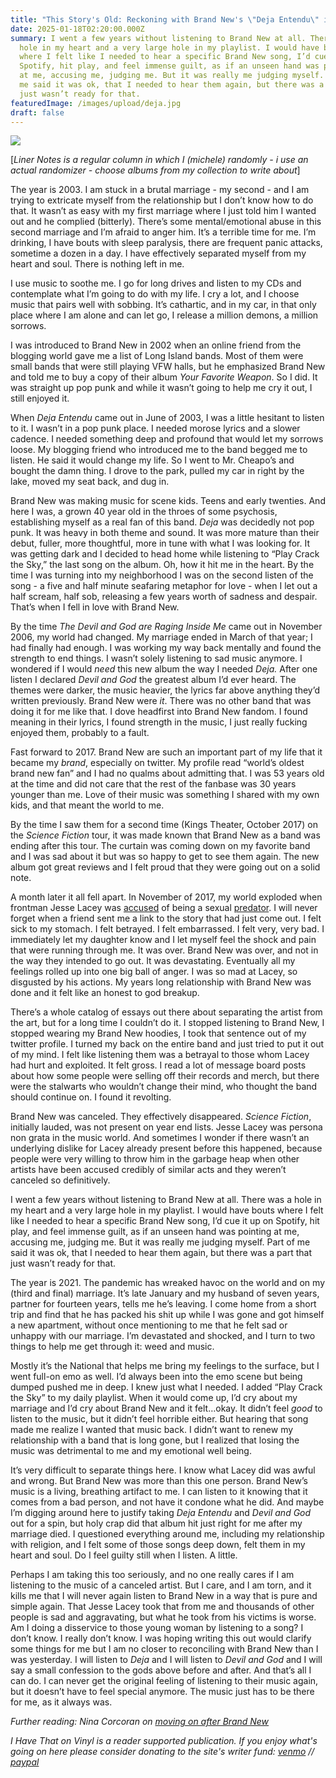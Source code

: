 ```yaml
---
title: "This Story's Old: Reckoning with Brand New's \"Deja Entendu\" in 2025"
date: 2025-01-18T02:20:00.000Z
summary: I went a few years without listening to Brand New at all. There was a
  hole in my heart and a very large hole in my playlist. I would have bouts
  where I felt like I needed to hear a specific Brand New song, I’d cue it up on
  Spotify, hit play, and feel immense guilt, as if an unseen hand was pointing
  at me, accusing me, judging me. But it was really me judging myself.  Part of
  me said it was ok, that I needed to hear them again, but there was a part that
  just wasn’t ready for that.
featuredImage: /images/upload/deja.jpg
draft: false
---
```

![](/images/upload/bn.jpg)

[*Liner Notes is a regular column in which I  (michele) randomly - i use an actual randomizer - choose albums from my collection to write about*]

The year is 2003. I am stuck in a brutal marriage - my second - and I am trying to extricate myself from the relationship but I don’t know how to do that. It wasn’t as easy with my first marriage where I just told him I wanted out and he complied (bitterly). There’s some mental/emotional abuse in this second marriage and I’m afraid to anger him. It’s a terrible time for me. I’m drinking, I have bouts with sleep paralysis, there are frequent panic attacks, sometime a dozen in a day. I have effectively separated myself from my heart and soul. There is nothing left in me. 

I use music to soothe me. I go for long drives and listen to my CDs and contemplate what I’m going to do with my life. I cry a lot, and I choose music that pairs well with sobbing. It’s cathartic, and in my car, in that only place where I am alone and can let go, I release a million demons, a million sorrows.

I was introduced to Brand New in 2002 when an online friend from the blogging world gave me a list of Long Island bands. Most of them were small bands that were still playing VFW halls, but he emphasized Brand New and told me to buy a copy of their album *Your Favorite Weapon*. So I did. It was straight up pop punk and while it wasn’t going to help me cry it out, I still enjoyed it. 

When *Deja Entendu* came out in June of 2003, I was a little hesitant to listen to it. I wasn’t in a pop punk place. I needed morose lyrics and a slower cadence. I needed something deep and profound that would let my sorrows loose. My blogging friend who introduced me to the band begged me to listen. He said it would change my life. So I went to Mr. Cheapo’s and bought the damn thing. I drove to the park, pulled my car in right by the lake, moved my seat back, and dug in. 

Brand New was making music for scene kids. Teens and early twenties. And here I was, a grown 40 year old in the throes of some psychosis, establishing myself as a real fan of this band. *Deja* was decidedly not pop punk. It was heavy in both theme and sound. It was more mature than their debut, fuller, more thoughtful, more in tune with what I was looking for. It was getting dark and I decided to head home while listening to “Play Crack the Sky,” the last song on the album. Oh, how it hit me in the heart. By the time I was turning into my neighborhood I was on the second listen of the song - a five and half minute seafaring metaphor for love - when I let out a half scream, half sob, releasing a few years worth of sadness and despair. That’s when I fell in love with Brand New.

By the time *The Devil and God are Raging Inside Me* came out in November 2006, my world had changed. My marriage ended in March of that year; I had finally had enough. I was working my way back mentally and found the strength to end things. I wasn’t solely listening to sad music anymore. I wondered if I would *need* this new album the way I needed *Deja.* After one listen I declared *Devil and God* the greatest album I’d  ever heard. The themes were darker, the music heavier, the lyrics far above anything they’d written previously. Brand New were *it*. There was no other band that was doing it for me like that. I dove headfirst into Brand New fandom. I found meaning in their lyrics, I found strength in the music, I just really fucking enjoyed them, probably to a fault. 

Fast forward to 2017. Brand New are such an important part of my life that it became my *brand*, especially on twitter. My profile read “world’s oldest brand new fan” and I had no qualms about admitting that. I was 53 years old at the time and did not care that the rest of the fanbase was 30 years younger than me. Love of their music was something I shared with my own kids, and that meant the world to me. 

By the time I saw them for a second time (Kings Theater, October 2017) on the *Science Fiction* tour, it was made known that Brand New as a band was ending after this tour. The curtain was coming down on my favorite band and I was sad about it but was so happy to get to see them again. The new album got great reviews and I felt proud that they were going out on a solid note. 

A month later it all fell apart. In November of 2017, my world exploded when frontman Jesse Lacey was [accused](https://www.vulture.com/2017/11/multiple-people-accuse-jesse-lacey-of-misconduct-with-minors.html) of being a sexual [predator](https://pitchfork.com/news/two-alleged-victims-of-brand-news-jesse-lacey-detail-years-of-sexual-exploitation-of-minors/). I will never forget when a friend sent me a link to the story that had just come out. I felt sick to my stomach. I felt betrayed. I felt embarrassed. I felt very, very bad. I immediately let my daughter know and I let myself feel the shock and pain that were running through me. It was over. Brand New was over, and not in the way they intended to go out. It was devastating. Eventually all my feelings rolled up into one big ball of anger. I was so mad at Lacey, so disgusted by his actions. My years long relationship with Brand New was done and it felt like an honest to god breakup. 

There’s a whole catalog of essays out there about separating the artist from the art, but for a long time I couldn’t do it. I stopped listening to Brand New, I stopped wearing my Brand New hoodies, I took that sentence out of my twitter profile. I turned my back on the entire band and just tried to put it out of my mind. I felt like listening them was a betrayal to those whom Lacey had hurt and exploited. It felt gross. I read a lot of message board posts about how some people were selling off their records and merch, but there were the stalwarts who wouldn’t change their mind, who thought the band should continue on. I found it revolting.

Brand New was canceled. They effectively disappeared. *Science Fiction*, initially lauded, was not present on year end lists. Jesse Lacey was persona non grata in the music world. And sometimes I wonder if there wasn’t an underlying dislike for Lacey already present before this happened, because people were very willing to throw him in the garbage heap when other artists have been accused credibly of similar acts and they weren’t canceled so definitively. 

I went a few years without listening to Brand New at all. There was a hole in my heart and a very large hole in my playlist. I would have bouts where I felt like I needed to hear a specific Brand New song, I’d cue it up on Spotify, hit play, and feel immense guilt, as if an unseen hand was pointing at me, accusing me, judging me. But it was really me judging myself.  Part of me said it was ok, that I needed to hear them again, but there was a part that just wasn’t ready for that.

The year is 2021. The pandemic has wreaked havoc on the world and on my (third and final) marriage. It’s late January and my husband of seven years, partner for fourteen years, tells me he’s leaving. I come home from a short trip and find that he has packed his shit up while I was gone and got himself a new apartment, without once mentioning to me that he felt sad or unhappy with our marriage. I’m devastated and shocked, and I turn to two things to help me get through it: weed and music. 

Mostly it’s the National that helps me bring my feelings to the surface, but I went full-on emo as well. I’d always been into the emo scene but being dumped pushed me in deep. I knew just what I needed. I added “Play Crack the Sky” to my daily playlist. When it would come up, I’d cry about my marriage and I’d cry about Brand New and it felt…okay. It didn’t feel *good* to listen to the music, but it didn’t feel horrible either. But hearing that song made me realize I wanted that music back. I didn’t want to renew my relationship with a band that is long gone, but I realized that losing the music was detrimental to me and my emotional well being. 

It’s very difficult to separate things here. I know what Lacey did was awful and wrong. But Brand New was more than this one person. Brand New’s music is a  living, breathing artifact to me. I can listen to it knowing that it comes from a bad person, and not have it condone what he did. And maybe I’m digging around here to justify taking *Deja Entendu* and *Devil and God*  out for a spin, but holy crap did that album hit just right for me after my marriage died. I questioned everything around me, including my relationship with religion, and I felt some of those songs deep down, felt them in my heart and soul. Do I feel guilty still when I listen. A little. 

Perhaps I am taking this too seriously, and no one really cares if I am listening to the music of a canceled artist. But I care, and I am torn, and it kills me that I will never again listen to Brand New in a way that is pure and simple again. That Jesse Lacey took that from me and thousands of other people is sad and aggravating, but what he took from his victims is worse. Am I doing a disservice to those young woman by listening to a song? I don’t know. I really don’t know. I was hoping writing this out would clarify some things for me but I am no closer to reconciling with Brand New than I was yesterday. I will listen to *Deja* and I will listen to *Devil and God* and I will say a small confession to the gods above before and after. And that’s all I can do. I can never get the original feeling of listening to their music again, but it doesn’t have to feel special anymore. The music just has to be there for me, as it always was. 

*Further reading: Nina Corcoran on [moving on after Brand New](https://www.vice.com/en/article/8xvyek/brand-new-jesse-lacey-essay?utm_source=noiseytwitterus)*

*I Have That on Vinyl is a reader supported publication. If you enjoy what's going on here please consider donating to the site's writer fund: [venmo](https://account.venmo.com/u/Michele-Catalano2659) // [paypal](https://www.paypal.com/paypalme/goingitaloneny?country.x=US&locale.x=en_US)*
